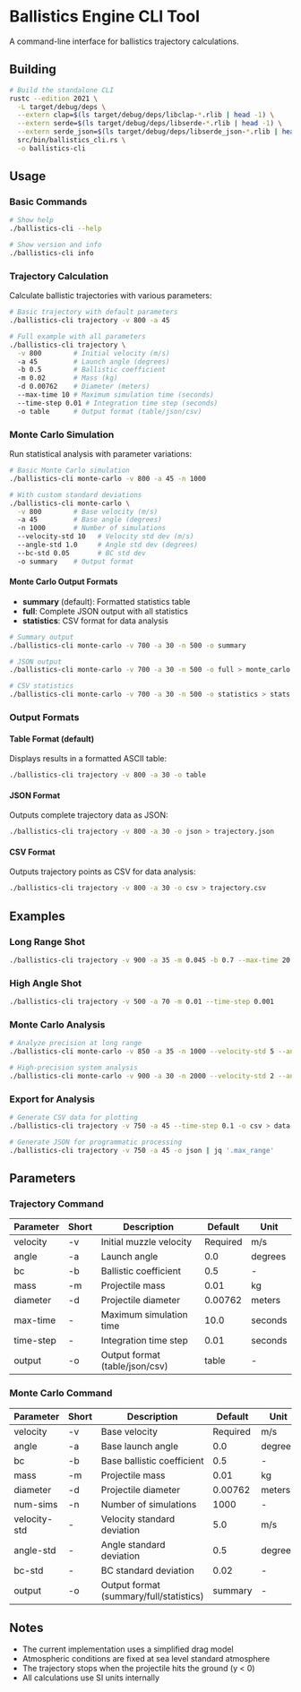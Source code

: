 # Ballistics Engine CLI Tool

A command-line interface for ballistics trajectory calculations.

## Building

```bash
# Build the standalone CLI
rustc --edition 2021 \
  -L target/debug/deps \
  --extern clap=$(ls target/debug/deps/libclap-*.rlib | head -1) \
  --extern serde=$(ls target/debug/deps/libserde-*.rlib | head -1) \
  --extern serde_json=$(ls target/debug/deps/libserde_json-*.rlib | head -1) \
  src/bin/ballistics_cli.rs \
  -o ballistics-cli
```

## Usage

### Basic Commands

```bash
# Show help
./ballistics-cli --help

# Show version and info
./ballistics-cli info
```

### Trajectory Calculation

Calculate ballistic trajectories with various parameters:

```bash
# Basic trajectory with default parameters
./ballistics-cli trajectory -v 800 -a 45

# Full example with all parameters
./ballistics-cli trajectory \
  -v 800        # Initial velocity (m/s)
  -a 45         # Launch angle (degrees)
  -b 0.5        # Ballistic coefficient
  -m 0.02       # Mass (kg)
  -d 0.00762    # Diameter (meters)
  --max-time 10 # Maximum simulation time (seconds)
  --time-step 0.01 # Integration time step (seconds)
  -o table      # Output format (table/json/csv)
```

### Monte Carlo Simulation

Run statistical analysis with parameter variations:

```bash
# Basic Monte Carlo simulation
./ballistics-cli monte-carlo -v 800 -a 45 -n 1000

# With custom standard deviations
./ballistics-cli monte-carlo \
  -v 800        # Base velocity (m/s)
  -a 45         # Base angle (degrees)
  -n 1000       # Number of simulations
  --velocity-std 10   # Velocity std dev (m/s)
  --angle-std 1.0     # Angle std dev (degrees)
  --bc-std 0.05       # BC std dev
  -o summary    # Output format
```

#### Monte Carlo Output Formats

- **summary** (default): Formatted statistics table
- **full**: Complete JSON output with all statistics
- **statistics**: CSV format for data analysis

```bash
# Summary output
./ballistics-cli monte-carlo -v 700 -a 30 -n 500 -o summary

# JSON output
./ballistics-cli monte-carlo -v 700 -a 30 -n 500 -o full > monte_carlo.json

# CSV statistics
./ballistics-cli monte-carlo -v 700 -a 30 -n 500 -o statistics > stats.csv
```

### Output Formats

#### Table Format (default)
Displays results in a formatted ASCII table:
```bash
./ballistics-cli trajectory -v 800 -a 30 -o table
```

#### JSON Format
Outputs complete trajectory data as JSON:
```bash
./ballistics-cli trajectory -v 800 -a 30 -o json > trajectory.json
```

#### CSV Format
Outputs trajectory points as CSV for data analysis:
```bash
./ballistics-cli trajectory -v 800 -a 30 -o csv > trajectory.csv
```

## Examples

### Long Range Shot
```bash
./ballistics-cli trajectory -v 900 -a 35 -m 0.045 -b 0.7 --max-time 20
```

### High Angle Shot
```bash
./ballistics-cli trajectory -v 500 -a 70 -m 0.01 --time-step 0.001
```

### Monte Carlo Analysis
```bash
# Analyze precision at long range
./ballistics-cli monte-carlo -v 850 -a 35 -n 1000 --velocity-std 5 --angle-std 0.2

# High-precision system analysis
./ballistics-cli monte-carlo -v 900 -a 30 -n 2000 --velocity-std 2 --angle-std 0.1 --bc-std 0.01
```

### Export for Analysis
```bash
# Generate CSV data for plotting
./ballistics-cli trajectory -v 750 -a 45 --time-step 0.1 -o csv > data.csv

# Generate JSON for programmatic processing
./ballistics-cli trajectory -v 750 -a 45 -o json | jq '.max_range'
```

## Parameters

### Trajectory Command

| Parameter | Short | Description | Default | Unit |
|-----------|-------|-------------|---------|------|
| velocity | -v | Initial muzzle velocity | Required | m/s |
| angle | -a | Launch angle | 0.0 | degrees |
| bc | -b | Ballistic coefficient | 0.5 | - |
| mass | -m | Projectile mass | 0.01 | kg |
| diameter | -d | Projectile diameter | 0.00762 | meters |
| max-time | - | Maximum simulation time | 10.0 | seconds |
| time-step | - | Integration time step | 0.01 | seconds |
| output | -o | Output format (table/json/csv) | table | - |

### Monte Carlo Command

| Parameter | Short | Description | Default | Unit |
|-----------|-------|-------------|---------|------|
| velocity | -v | Base velocity | Required | m/s |
| angle | -a | Base launch angle | 0.0 | degrees |
| bc | -b | Base ballistic coefficient | 0.5 | - |
| mass | -m | Projectile mass | 0.01 | kg |
| diameter | -d | Projectile diameter | 0.00762 | meters |
| num-sims | -n | Number of simulations | 1000 | - |
| velocity-std | - | Velocity standard deviation | 5.0 | m/s |
| angle-std | - | Angle standard deviation | 0.5 | degrees |
| bc-std | - | BC standard deviation | 0.02 | - |
| output | -o | Output format (summary/full/statistics) | summary | - |

## Notes

- The current implementation uses a simplified drag model
- Atmospheric conditions are fixed at sea level standard atmosphere
- The trajectory stops when the projectile hits the ground (y < 0)
- All calculations use SI units internally